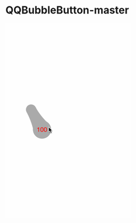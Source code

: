 # QQBubbleButton-master
![image](https://github.com/Come-Mile/QQBubbleButton/blob/master/QQBubbleButton/images/bubble.gif)
